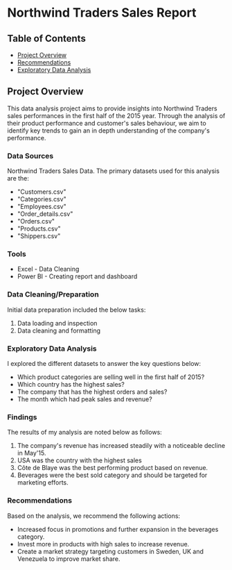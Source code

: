 # Northwind Traders Sales Report

## Table of Contents

- [Project Overview](#project-overview)
- [Recommendations](#recommendations)
- [Exploratory Data Analysis](#exploratory-data-analysis)

## Project Overview

This data analysis project aims to provide insights into Northwind Traders sales performances in the first half of the 2015 year. Through the analysis of their product performance and customer's sales behaviour, we aim to identify key trends to gain an in depth understanding of the company's performance.

### Data Sources

Northwind Traders Sales Data. The primary datasets used for this analysis are the:
- "Customers.csv"
- "Categories.csv"
- "Employees.csv"
- "Order_details.csv"
- "Orders.csv"
- "Products.csv"
- "Shippers.csv"

### Tools

- Excel - Data Cleaning
- Power BI - Creating report and dashboard

### Data Cleaning/Preparation

Initial data preparation included the below tasks:

1. Data loading and inspection
2. Data cleaning and formatting

### Exploratory Data Analysis

I explored the different datasets to answer the key questions below:

- Which product categories are selling well in the first half of 2015?
- Which country has the highest sales?
- The company that has the highest orders and sales?
- The month which had peak sales and revenue?

### Findings

The results of my analysis are noted below as follows:
1. The company's revenue has increased steadily with a noticeable decline in May'15.
2. USA was the country with the highest sales
3. Côte de Blaye was the best performing product based on revenue.
4. Beverages were the best sold category and should be targeted for marketing efforts.

### Recommendations

Based on the analysis, we recommend the following actions:

- Increased focus in promotions and further expansion in the beverages category.
- Invest more in products with high sales to increase revenue.
- Create a market strategy targeting customers in Sweden, UK and Venezuela to improve market share.




